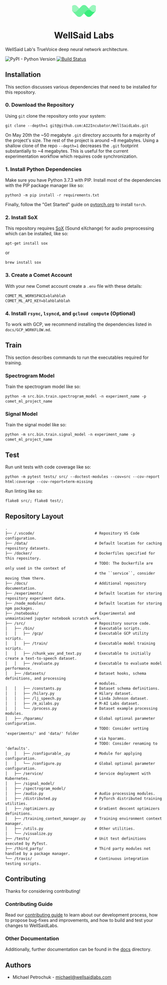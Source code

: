 
<p align="center"><img width="15%" src="logo.png" /></p>

<h1 align="center">WellSaid Labs</h3>

WellSaid Lab's TrueVoice deep neural network architecture.

![PyPI - Python Version](https://img.shields.io/badge/python-3.6-blue.svg)
[![Build Status](https://travis-ci.com/AI2Incubator/WellSaidLabs.svg?token=xKbC739Gn2ssU4AStE7z&branch=master)](https://travis-ci.com/AI2Incubator/WellSaidLabs)

## Installation

This section discusses various dependencies that need to be installed for this repository.

### 0. Download the Repository

Using `git` clone the repository onto your system:

    git clone --depth=1 git@github.com:AI2Incubator/WellSaidLabs.git

On May 20th the ~50 megabyte `.git` directory accounts for a majority of the project's size. The
rest of the project is around ~8 megabytes. Using a shallow clone of the repo `--depth=1` decreases
the `.git` footprint substantially to ~4 megabytes. This is useful for the current experimentation
workflow which requires code synchronization.

### 1. Install Python Dependencies

Make sure you have Python 3.7.3 with PIP. Install most of the dependencies with the PIP package
manager like so:

    python3 -m pip install -r requirements.txt

Finally, follow the "Get Started" guide on [pytorch.org](pytorch.org) to install ``torch``.

### 2. Install SoX

This repository requires [SoX](http://sox.sourceforge.net/) (Sound eXchange) for audio preprocessing
which can be installed, like so:

    apt-get install sox

or

    brew install sox

### 3. Create a Comet Account

With your new Comet account create a ``.env`` file with these details:

    COMET_ML_WORKSPACE=blahblah
    COMET_ML_API_KEY=blahblahblah

### 4. Install ``rsync``, ``lsyncd``, and ``gcloud compute`` (Optional)

To work with GCP, we recommend installing the dependencies listed in ``docs/GCP_WORKFLOW.md``.

## Train

This section describes commands to run the executables required for training.

### Spectrogram Model

Train the spectrogram model like so:

    python -m src.bin.train.spectrogram_model -n experiment_name -p comet_ml_project_name

### Signal Model

Train the signal model like so:

    python -m src.bin.train.signal_model -n experiment_name -p comet_ml_project_name

## Test

Run unit tests with code coverage like so:

    python -m pytest tests/ src/ --doctest-modules --cov=src --cov-report html:coverage --cov-report=term-missing

Run linting like so:

    flake8 src/; flake8 test/;

## Repository Layout

```
.
├── /.vscode/                           # Repository VS Code configuration.
├── /data/                              # Default location for caching repository datasets.
├── /docker/                            # Dockerfiles specified for this repository.
                                        # TODO: The Dockerfile are only used in the context of
                                        # the ``service``, consider moving them there.
├── /docs/                              # Additional repository documentation.
├── /experiments/                       # Default location for storing repository experiment data.
├── /node_modules/                      # Default location for storing npm packages.
├── /notebooks/                         # Experimental and unmaintained jupyter notebook scratch work.
├── /src/                               # Repository source code.
│   ├── /bin/                           # Executable scripts.
│   │   ├── /gcp/                       # Executable GCP utility scripts.
│   │   ├── /train/                     # Executable model training scripts.
│   │   ├── /chunk_wav_and_text.py      # Executable to initially create a text-to-speech dataset.
│   │   ├── /evaluate.py                # Executable to evaluate model performance.
│   ├── /datasets/                      # Dataset hooks, schema definitions, and processing
                                        # modules.
│   │   ├── /constants.py               # Dataset schema definitions.
│   │   ├── /hilary.py                  # Hilary dataset.
│   │   ├── /lj_speech.py               # Linda Johnson dataset.
│   │   ├── /m_ailabs.py                # M-AI Labs dataset.
│   │   └── /process.py                 # Dataset example processing modules.
│   ├── /hparams/                       # Global optional parameter configuration.
                                        # TODO: Consider setting 'experiments/' and 'data/' folder
                                        # via hparams.
                                        # TODO: Consider renaming to 'defaults'.
│   │   ├── /configurable_.py           # Module for applying configuration.
│   │   └── /configure.py               # Global optional parameter configuration.
│   ├── /service/                       # Service deployment with Kubernetes.
│   ├── /signal_model/
│   ├── /spectrogram_model/
│   ├── /audio.py                       # Audio processing modules.
│   ├── /distributed.py                 # PyTorch distributed training utilities.
│   ├── /optimizers.py                  # Gradient descent optimizers definitions.
│   ├── /training_context_manager.py    # Training environment context manager.
│   ├── /utils.py                       # Other utilities.
│   └── /visualize.py
├── /tests/                             # Unit test definitions executed by PyTest.
├── /third_party/                       # Third party modules not handled by a package manager.
└── /travis/                            # Continuous integration testing scripts.
```

## Contributing

Thanks for considering contributing!

### Contributing Guide

Read our
[contributing guide](https://github.com/AI2Incubator/WellSaidLabs/blob/master/docs/CONTRIBUTING.md)
to learn about our development process, how to propose bug-fixes and improvements, and how to build
and test your changes to WellSaidLabs.

### Other Documentation

Additionally, further documentation can be found in the
[docs](https://github.com/AI2Incubator/WellSaidLabs/blob/master/docs/) directory.

## Authors

* Michael Petrochuk - michael@wellsaidlabs.com
